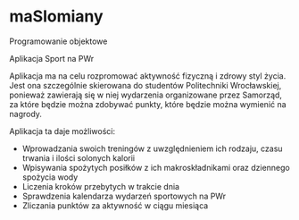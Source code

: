 # maSlomiany
Programowanie objektowe

Aplikacja Sport na PWr

Aplikacja ma na celu rozpromować aktywność fizyczną i zdrowy styl życia. Jest ona szczególnie skierowana do studentów Politechniki Wrocławskiej, ponieważ zawierają się w niej wydarzenia organizowane przez Samorząd, za które będzie można zdobywać punkty, które będzie można wymienić na nagrody. 

Aplikacja ta daje możliwości:
- Wprowadzania swoich treningów z uwzględnieniem ich rodzaju, czasu trwania i ilości solonych kalorii 
- Wpisywania spożytych posiłków z ich makroskładnikami oraz dziennego spożycia wody 
- Liczenia kroków przebytych w trakcie dnia
- Sprawdzenia kalendarza wydarzeń sportowych na PWr
- Zliczania punktów za aktywność w ciągu miesiąca 
